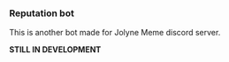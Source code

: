 ### Reputation bot
This is another bot made for Jolyne Meme discord server.

**STILL IN DEVELOPMENT**

